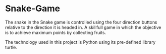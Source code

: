 # Snake-Game

The snake in the Snake game is controlled using the four direction buttons relative to the direction it is headed in. A skillfull game in which the objective is to achieve maximum points by collecting fruits. 

The technology used in this project is Python using its pre-defined library turtle.
